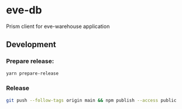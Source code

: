 # eve-db

Prism client for eve-warehouse application

## Development

### Prepare release:

```bash
yarn prepare-release
```

### Release

```bash
git push --follow-tags origin main && npm publish --access public
```